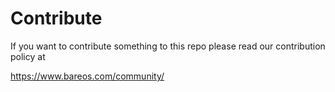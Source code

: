 # Contribute

If you want to contribute something to this repo please read our contribution policy at

https://www.bareos.com/community/
